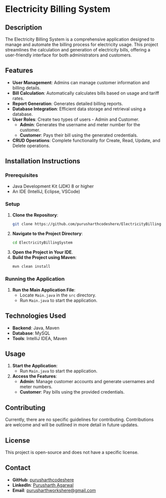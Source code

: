 # Electricity Billing System

## Description

The Electricity Billing System is a comprehensive application designed to manage and automate the billing process for electricity usage. This project streamlines the calculation and generation of electricity bills, offering a user-friendly interface for both administrators and customers.

## Features

- **User Management**: Admins can manage customer information and billing details.
- **Bill Calculation**: Automatically calculates bills based on usage and tariff rates.
- **Report Generation**: Generates detailed billing reports.
- **Database Integration**: Efficient data storage and retrieval using a database.
- **User Roles**: Create two types of users - Admin and Customer.
  - **Admin**: Generates the username and meter number for the customer.
  - **Customer**: Pays their bill using the generated credentials.
- **CRUD Operations**: Complete functionality for Create, Read, Update, and Delete operations.

## Installation Instructions

### Prerequisites

- Java Development Kit (JDK) 8 or higher
- An IDE (IntelliJ, Eclipse, VSCode)

### Setup

1. **Clone the Repository**:
   ```sh
   git clone https://github.com/purusharthcodeshere/ElectricityBillingSystem.git
   ```
2. **Navigate to the Project Directory**:
   ```sh
   cd ElectricityBillingSystem
   ```
3. **Open the Project in Your IDE**.
4. **Build the Project using Maven**:
   ```sh
   mvn clean install
   ```

### Running the Application

1. **Run the Main Application File**:
   - Locate `Main.java` in the `src` directory.
   - Run `Main.java` to start the application.

## Technologies Used

- **Backend**: Java, Maven
- **Database**: MySQL
- **Tools**: IntelliJ IDEA, Maven

## Usage

1. **Start the Application**:
   - Run `Main.java` to start the application.
2. **Access the Features**:
   - **Admin**: Manage customer accounts and generate usernames and meter numbers.
   - **Customer**: Pay bills using the provided credentials.

## Contributing

Currently, there are no specific guidelines for contributing. Contributions are welcome and will be outlined in more detail in future updates.

## License

This project is open-source and does not have a specific license.

## Contact

- **GitHub**: [purusharthcodeshere](https://github.com/purusharthcodeshere)
- **LinkedIn**: [Purusharth Agarwal](https://www.linkedin.com/in/purusharthagarwal/)
- **Email**: [purusharthworkshere@gmail.com](mailto:purusharthworkshere@gmail.com)
